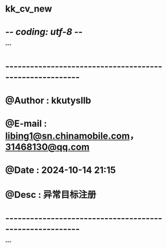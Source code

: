 # kk_cv_new

# -*- coding: utf-8 -*-
"""
# --------------------------------------------------------
# @Author : kkutysllb
# @E-mail : libing1@sn.chinamobile.com，31468130@qq.com
# @Date   : 2024-10-14 21:15
# @Desc   : 异常目标注册
# --------------------------------------------------------
"""

